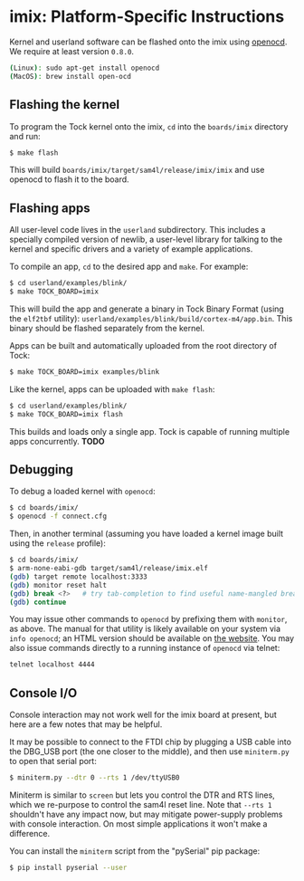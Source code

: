 imix: Platform-Specific Instructions
=====================================

Kernel and userland software can be flashed onto the imix using
[openocd](http://openocd.org/). We require at least version `0.8.0`.

```bash
(Linux): sudo apt-get install openocd
(MacOS): brew install open-ocd
```


## Flashing the kernel

To program the Tock kernel onto the imix, `cd` into the `boards/imix` directory
and run:

```bash
$ make flash
```

This will build `boards/imix/target/sam4l/release/imix/imix` and use openocd to
flash it to the board.


## Flashing apps

All user-level code lives in the `userland` subdirectory. This includes a
specially compiled version of newlib, a user-level library for talking to the
kernel and specific drivers and a variety of example applications.

To compile an app, `cd` to the desired app and `make`. For example:

```bash
$ cd userland/examples/blink/
$ make TOCK_BOARD=imix
```

This will build the app and generate a binary in Tock Binary Format (using the
`elf2tbf` utility): `userland/examples/blink/build/cortex-m4/app.bin`. This
binary should be flashed separately from the kernel.

Apps can be built and automatically uploaded from the root directory of Tock:

```bash
$ make TOCK_BOARD=imix examples/blink
```

Like the kernel, apps can be uploaded with `make flash`:

```bash
$ cd userland/examples/blink/
$ make TOCK_BOARD=imix flash
```

This builds and loads only a single app. Tock is capable of running multiple apps
concurrently. **TODO**

## Debugging

To debug a loaded kernel with `openocd`:

```bash
$ cd boards/imix/
$ openocd -f connect.cfg
```

Then, in another terminal (assuming you have loaded a kernel image built using
the `release` profile):

```bash
$ cd boards/imix/
$ arm-none-eabi-gdb target/sam4l/release/imix.elf
(gdb) target remote localhost:3333
(gdb) monitor reset halt
(gdb) break <?>   # try tab-completion to find useful name-mangled breakpoints
(gdb) continue
```

You may issue other commands to `openocd` by prefixing them with `monitor`, as
above.  The manual for that utility is likely available on your system via
`info openocd`; an HTML version should be available on
[the website](http://openocd.org/).  You may also issue commands directly to a
running instance of `openocd` via telnet:

```bash
telnet localhost 4444
```

## Console I/O

Console interaction may not work well for the imix board at present, but here
are a few notes that may be helpful.

It may be possible to connect to the FTDI chip by plugging a USB cable into the
DBG\_USB port (the one closer to the middle), and then use `miniterm.py` to
open that serial port:

```bash
$ miniterm.py --dtr 0 --rts 1 /dev/ttyUSB0
```

Miniterm is similar to `screen` but lets you control the DTR and RTS lines,
which we re-purpose to control the sam4l reset line.  Note that `--rts 1`
shouldn't have any impact now, but may mitigate power-supply problems with
console interaction. On most simple applications it won't make a difference.

You can install the `miniterm` script from the "pySerial" pip package:

```bash
$ pip install pyserial --user
```

